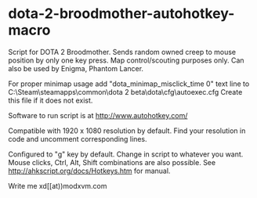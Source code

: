 # dota-2-broodmother-autohotkey-macro

Script for DOTA 2 Broodmother.
Sends random owned creep to mouse position by only one key press.
Map control/scouting purposes only.
Can also be used by Enigma, Phantom Lancer.

For proper minimap usage add "dota_minimap_misclick_time 0" text line to
C:\Steam\steamapps\common\dota 2 beta\dota\cfg\autoexec.cfg
Create this file if it does not exist.

Software to run script is at http://www.autohotkey.com/

Compatible with 1920 x 1080 resolution by default.
Find your resolution in code and uncomment corresponding lines.

Configured to "g" key by default. Change in script to whatever you want. Mouse clicks, Ctrl, Alt, Shift combinations are also possible. See http://ahkscript.org/docs/Hotkeys.htm for manual.

Write me xd[[at))modxvm.com
